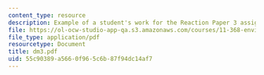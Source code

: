 ```yaml
---
content_type: resource
description: Example of a student's work for the Reaction Paper 3 assignment.
file: https://ol-ocw-studio-app-qa.s3.amazonaws.com/courses/11-368-environmental-justice-fall-2004/55c90389a5660f965c6b87f94dc14af7_dm3.pdf
file_type: application/pdf
resourcetype: Document
title: dm3.pdf
uid: 55c90389-a566-0f96-5c6b-87f94dc14af7
---
```

